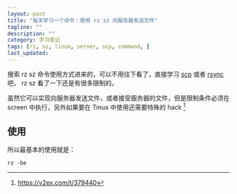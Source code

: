 ```yaml
---
layout: post
title: "每天学习一个命令：使用 rz sz 向服务器发送文件"
tagline: ""
description: ""
category: 学习笔记
tags: [rz, sz, linux, server, scp, command, ]
last_updated:
---
```


搜索 rz sz 命令使用方式进来的，可以不用往下看了，直接学习 [scp](/post/2017/03/scp-copy-file-between-machines.html) 或者 [rsync](/post/2017/07/rsync-introduction.html) 吧， rz sz 看了一下还是有很多限制的。

虽然它可以实现向服务器发送文件，或者接受服务器的文件，但是限制条件必须在 screen 中执行，另外如果要在 Tmux 中使用还需要特殊的 hack [^t]

[^t]: <https://v2ex.com/t/379440>

## 使用
所以最基本的使用就是：

	rz -be


